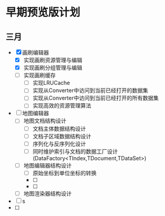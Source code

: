 # 早期预览版计划

## 三月

- [x] 画刷编辑器
    - [x] 实现画刷资源管理与编辑
    - [x] 实现画刷分组管理与编辑
    - [ ] 实现画刷缓存
        - [ ] 实现LRUCache
        - [ ] 实现从Converter中访问到当前已经打开的数据集
        - [ ] 实现从Converter中访问到当前已经打开的所有数据集
        - [ ] 实现高效的资源管理算法
- [ ] 地图编辑器
    - [ ] 地图文档结构设计
        - [ ] 文档主体数据结构设计
        - [ ] 文档子区域数据结构设计
        - [ ] 序列化与反序列化设计
        - [ ] 同时维护索引与文档的数据工厂设计(DataFactory<TIndex,TDocument,TDataSet>)
    - [ ] 地图编辑器结构设计
        - [ ] 原始坐标到单位坐标的转换
        - [ ] 
        - [ ] 
    - [ ] 地图渲染器结构设计
- [ ] s
- [ ] 